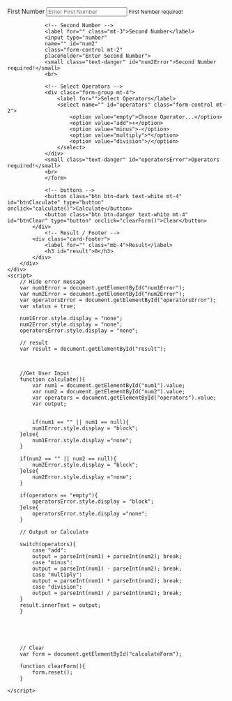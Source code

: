 <!DOCTYPE html>
<html lang="en">
<head>
    <meta charset="UTF-8">
    <meta name="viewport" content="width=device-width, initial-scale=1.0">
    <title>Document</title>
    <!-- CSS from Bootstrap -->
    <link href="https://cdn.jsdelivr.net/npm/bootstrap@5.3.3/dist/css/bootstrap.min.css" rel="stylesheet" integrity="sha384-QWTKZyjpPEjISv5WaRU9OFeRpok6YctnYmDr5pNlyT2bRjXh0JMhjY6hW+ALEwIH" crossorigin="anonymous">
</head>
<body>
    <div class="container">
        <div class="card mt-4">
            <div class="card-body">
                <form action="" id="calculateForm">
                    <!-- First Number -->
                <label for="">First Number</label>
                <input type="number" 
                name="" id="num1" 
                class="form-control mt-2" 
                placeholder="Enter First Number">
                <small class="text-danger" id="num1Error">First Number required!</small>
                <br>
                
                <!-- Second Number -->
                <label for="" class="mt-3">Second Number</label>
                <input type="number" 
                name="" id="num2" 
                class="form-control mt-2" 
                placeholder="Enter Second Number">
                <small class="text-danger" id="num2Error">Second Number required!</small>
                <br>

                <!-- Select Operators -->
                <div class="form-group mt-4">
                    <label for="">Select Operators</label>
                    <select name="" id="operators" class="form-control mt-2">
                        <option value="empty">Choose Operator...</option>
                        <option value="add">+</option>
                        <option value="minus">-</option>
                        <option value="multiply">*</option>
                        <option value="division">/</option>
                    </select>
                </div>
                <small class="text-danger" id="operatorsError">Operators required!</small>
                <br>
                </form>
                
                <!-- buttons -->
                <button class="btn btn-dark text-white mt-4" id="btnClaculate" type="button" onclick="calculate()">Calculate</button>
                <button class="btn btn-danger text-white mt-4" id="btnClear" type="button" onclick="clearForm()">Clear</button>
            </div>
                <!-- Result / Footer -->
            <div class="card-footer">
                <label for="" class="mb-4">Result</label>
                <h3 id="result">0</h3>
            </div>
        </div>
    </div>
    <script>
        // Hide error message
        var num1Error = document.getElementById("num1Error");
        var num2Error = document.getElementById("num2Error");
        var operatorsError = document.getElementById("operatorsError");
        var status = true;

        num1Error.style.display = "none";
        num2Error.style.display = "none";
        operatorsError.style.display = "none";

        // result
        var result = document.getElementById("result");

        

        //Get User Input
        function calculate(){
            var num1 = document.getElementById("num1").value;
            var num2 = document.getElementById("num2").value;
            var operators = document.getElementById("operators").value;
            var output;
            
            
            if(num1 == "" || num1 == null){
            num1Error.style.display = "block";
        }else{
            num1Error.style.display ="none";
        }
        
        if(num2 == "" || num2 == null){
            num2Error.style.display = "block";
        }else{
            num2Error.style.display ="none";
        }
       
        if(operators == "empty"){
            operatorsError.style.display = "block";
        }else{
            operatorsError.style.display ="none";
        }

        // Output or Calculate
        
        switch(operators){
            case "add": 
            output = parseInt(num1) + parseInt(num2); break;
            case "minus":
            output = parseInt(num1) - parseInt(num2); break; 
            case "multiply": 
            output = parseInt(num1) * parseInt(num2); break;
            case "division": 
            output = parseInt(num1) / parseInt(num2); break;
        }
        result.innerText = output;
        }





        // Clear 
        var form = document.getElementById("calculateForm");

        function clearForm(){
            form.reset();
        }

    </script>
</body>
</html>

